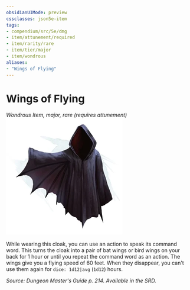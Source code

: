 ```yaml
---
obsidianUIMode: preview
cssclasses: json5e-item
tags:
- compendium/src/5e/dmg
- item/attunement/required
- item/rarity/rare
- item/tier/major
- item/wondrous
aliases: 
- "Wings of Flying"
---
```

# Wings of Flying
*Wondrous Item, major, rare (requires attunement)*  
![](4-Resources/Compendium/items/img/wings-of-flying.webp#right)  


While wearing this cloak, you can use an action to speak its command word. This turns the cloak into a pair of bat wings or bird wings on your back for 1 hour or until you repeat the command word as an action. The wings give you a flying speed of 60 feet. When they disappear, you can't use them again for `dice: 1d12|avg` (`1d12`) hours.

*Source: Dungeon Master's Guide p. 214. Available in the SRD.*